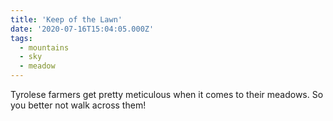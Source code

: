 ```yaml
---
title: 'Keep of the Lawn'
date: '2020-07-16T15:04:05.000Z'
tags:
  - mountains
  - sky
  - meadow
---
```


Tyrolese farmers get pretty meticulous when it comes to their meadows. So you better not walk across them!
